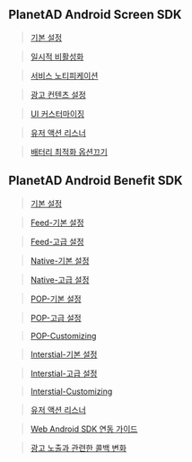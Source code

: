 ## PlanetAD Android Screen SDK 
> [기본 설정](./PlanetAdScreenApp/doc/0_basic.md)

> [일시적 비활성화](./PlanetAdScreenApp/doc/1_deactivate.md)

> [서비스 노티피케이션](./PlanetAdScreenApp/doc/2_service_notification.md)

> [광고 컨텐츠 설정](./PlanetAdScreenApp/doc/3_advanced.md)

> [UI 커스터마이징](./PlanetAdScreenApp/doc/4_customizing.md)

> [유저 액션 리스너](./PlanetAdScreenApp/doc/5_eventListener.md)

> [배터리 최적화 옵션끄기](./PlanetAdScreenApp/doc/6_battery_optimizing.md)




## PlanetAD Android Benefit SDK 

> [기본 설정](./PlanetAdBenefitApp/doc/0_benefit_begin.md)

> [Feed-기본 설정](./PlanetAdBenefitApp/doc/1_Feed-basic.md)

> [Feed-고급 설정](./PlanetAdBenefitApp/doc/2_Feed-advanced.md)

> [Native-기본 설정](./PlanetAdBenefitApp/doc/3_Native-basic.md)

> [Native-고급 설정](./PlanetAdBenefitApp/doc/4_Native-advanced.md)

> [POP-기본 설정](./PlanetAdBenefitApp/doc/5_POP-basic.md)

> [POP-고급 설정](./PlanetAdBenefitApp/doc/6_POP-advanced.md)

> [POP-Customizing](./PlanetAdBenefitApp/doc/7_POP-Customizing.md)

> [Interstial-기본 설정](./PlanetAdBenefitApp/doc/8_Interstital-basic.md)

> [Interstial-고급 설정](./PlanetAdBenefitApp/doc/9_Interstial-advanced.md)

> [Interstial-Customizing](./PlanetAdBenefitApp/doc/10_Interstial-Customizing.md)

> [유저 액션 리스너](./PlanetAdBenefitApp/doc/11_Customizing.md)

> [Web Android SDK 연동 가이드](./PlanetAdBenefitApp/doc/12_Web_Android_SDK.md)

> [광고 노출과 관련한 콜백 변화](./PlanetAdBenefitApp/doc/13_Event_Callback.md)

